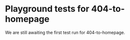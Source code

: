 # Playground tests for 404-to-homepage
We are still awaiting the first test run for 404-to-homepage.
